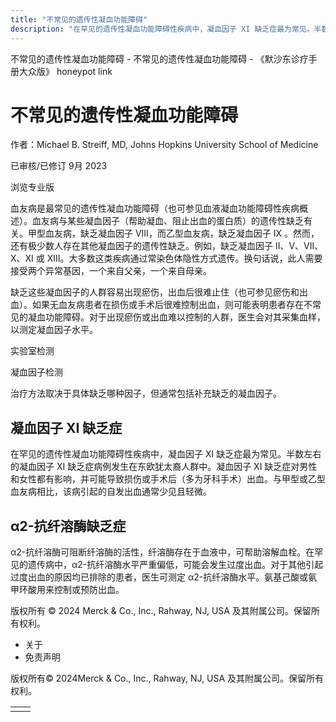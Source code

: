 ```yaml
---
title: "不常见的遗传性凝血功能障碍"
description: "在罕见的遗传性凝血功能障碍性疾病中，凝血因子 XI 缺乏症最为常见。半数左右的凝血因子 XI 缺乏症病例发生在东欧犹太裔人群中。凝血因子 XI 缺乏症对男性和女性都有影响，并可能导致损伤或手术后（多为牙科手术）出血。与甲型或乙型血友病相比，该病引起的自发出血通常少见且轻微。"
---
```


﻿不常见的遗传性凝血功能障碍 \- 不常见的遗传性凝血功能障碍 \- 《默沙东诊疗手册大众版》 honeypot link

# 不常见的遗传性凝血功能障碍

作者：Michael B. Streiff, MD, Johns Hopkins University School of Medicine

已审核/已修订 9月 2023

浏览专业版

血友病是最常见的遗传性凝血功能障碍（也可参见血液凝血功能障碍性疾病概述）。血友病与某些凝血因子（帮助凝血、阻止出血的蛋白质）的遗传性缺乏有关。甲型血友病，缺乏凝血因子 VIII，而乙型血友病，缺乏凝血因子 IX 。然而，还有极少数人存在其他凝血因子的遗传性缺乏。例如，缺乏凝血因子 II、V、VII、X、XI 或 XIII。大多数这类疾病通过常染色体隐性方式遗传。换句话说，此人需要接受两个异常基因，一个来自父亲，一个来自母亲。

缺乏这些凝血因子的人群容易出现瘀伤，出血后很难止住（也可参见瘀伤和出血）。如果无血友病患者在损伤或手术后很难控制出血，则可能表明患者存在不常见的凝血功能障碍。对于出现瘀伤或出血难以控制的人群，医生会对其采集血样，以测定凝血因子水平。

实验室检测

凝血因子检测



治疗方法取决于具体缺乏哪种因子，但通常包括补充缺乏的凝血因子。

## 凝血因子 XI 缺乏症

在罕见的遗传性凝血功能障碍性疾病中，凝血因子 XI 缺乏症最为常见。半数左右的凝血因子 XI 缺乏症病例发生在东欧犹太裔人群中。凝血因子 XI 缺乏症对男性和女性都有影响，并可能导致损伤或手术后（多为牙科手术）出血。与甲型或乙型血友病相比，该病引起的自发出血通常少见且轻微。

## α2-抗纤溶酶缺乏症

α2-抗纤溶酶可阻断纤溶酶的活性，纤溶酶存在于血液中，可帮助溶解血栓。在罕见的遗传病中，α2-抗纤溶酶水平严重偏低，可能会发生过度出血。对于其他引起过度出血的原因均已排除的患者，医生可测定 α2-抗纤溶酶水平。氨基己酸或氨甲环酸用来控制或预防出血。



版权所有 © 2024
Merck & Co., Inc., Rahway, NJ, USA 及其附属公司。保留所有权利。

- 关于
- 免责声明

版权所有© 2024Merck & Co., Inc., Rahway, NJ, USA 及其附属公司。保留所有权利。

|     |     |
| --- | --- |
|  |  |